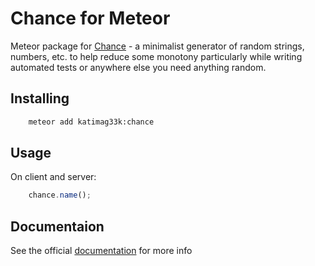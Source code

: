 # Chance for Meteor

Meteor package for [Chance](http://chancejs/) - a minimalist generator of random strings, numbers, etc. to help reduce some monotony particularly while writing automated tests or anywhere else you need anything random.


## Installing

```bash
    meteor add katimag33k:chance
```

## Usage

On client and server:

```js
    chance.name();
```

## Documentaion

See the official [documentation](http://chancejs.com/#usage) for more info
